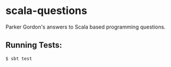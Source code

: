 # scala-questions
Parker Gordon's answers to Scala based programming questions.

## Running Tests:

```sh
$ sbt test
```
